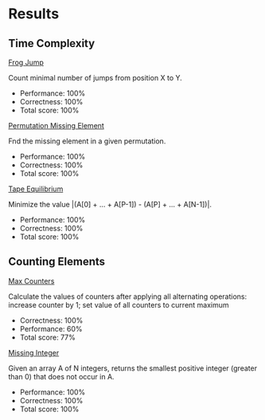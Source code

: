 # Results

## Time Complexity

[Frog Jump](https://github.com/SebastianArriagada/C-work/blob/main/codility/FrogJump.c)

Count minimal number of jumps from position X to Y.
  - Performance: 100%
  - Correctness: 100%
  - Total score: 100% 

[Permutation Missing Element](https://github.com/SebastianArriagada/C-work/blob/main/codility/PermMissingElem.c)

Fnd the missing element in a given permutation.
  - Performance: 100%
  - Correctness: 100%
  - Total score: 100% 

[Tape Equilibrium](https://github.com/SebastianArriagada/C-work/blob/main/codility/TapeEquilibrium.c)

Minimize the value |(A[0] + ... + A[P-1]) - (A[P] + ... + A[N-1])|.
  - Performance: 100%
  - Correctness: 100%
  - Total score: 100% 

## Counting Elements

[Max Counters](https://github.com/SebastianArriagada/C-work/blob/main/codility/MaxCounters.c)

Calculate the values of counters after applying all alternating operations: increase counter by 1; set value of all counters to current maximum

 - Correctness: 100%
 - Performance: 60%
 - Total score: 77%

[Missing Integer](https://github.com/SebastianArriagada/C-work/blob/main/codility/PermMissingElem.c)

Given an array A of N integers, returns the smallest positive integer (greater than 0) that does not occur in A.
  - Performance: 100%
  - Correctness: 100%
  - Total score: 100%

 
  
 

